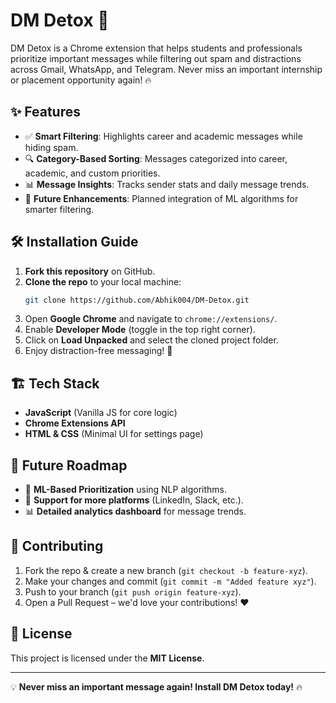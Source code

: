 # DM Detox 🚀

DM Detox is a Chrome extension that helps students and professionals prioritize important messages while filtering out spam and distractions across Gmail, WhatsApp, and Telegram. Never miss an important internship or placement opportunity again! 🔥

## ✨ Features
- ✅ **Smart Filtering**: Highlights career and academic messages while hiding spam.
- 🔍 **Category-Based Sorting**: Messages categorized into career, academic, and custom priorities.
- 📊 **Message Insights**: Tracks sender stats and daily message trends.
- 🚀 **Future Enhancements**: Planned integration of ML algorithms for smarter filtering.

## 🛠️ Installation Guide
1. **Fork this repository** on GitHub.
2. **Clone the repo** to your local machine:
   ```bash
   git clone https://github.com/Abhik004/DM-Detox.git
   ```
3. Open **Google Chrome** and navigate to `chrome://extensions/`.
4. Enable **Developer Mode** (toggle in the top right corner).
5. Click on **Load Unpacked** and select the cloned project folder.
6. Enjoy distraction-free messaging! 🎯

## 🏗️ Tech Stack
- **JavaScript** (Vanilla JS for core logic)
- **Chrome Extensions API**
- **HTML & CSS** (Minimal UI for settings page)

## 🚀 Future Roadmap
- 🤖 **ML-Based Prioritization** using NLP algorithms.
- 📩 **Support for more platforms** (LinkedIn, Slack, etc.).
- 📊 **Detailed analytics dashboard** for message trends.

## 🤝 Contributing
1. Fork the repo & create a new branch (`git checkout -b feature-xyz`).
2. Make your changes and commit (`git commit -m "Added feature xyz"`).
3. Push to your branch (`git push origin feature-xyz`).
4. Open a Pull Request – we'd love your contributions! ❤️

## 📜 License
This project is licensed under the **MIT License**.

---
💡 **Never miss an important message again! Install DM Detox today!** 🔥
